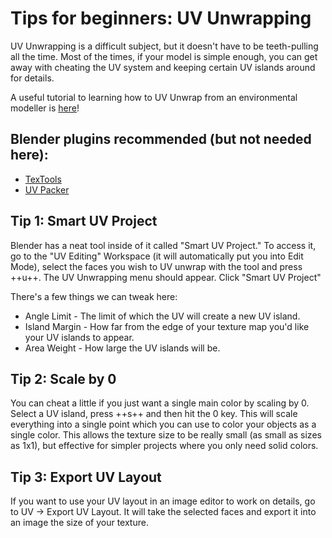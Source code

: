 # Tips for beginners: UV Unwrapping

UV Unwrapping is a difficult subject, but it doesn't have to be teeth-pulling all the time. Most of the times, if your model is simple enough, you can get away with cheating the UV system and keeping certain UV islands around for details.

A useful tutorial to learning how to UV Unwrap from an environmental modeller is [here](https://twitter.com/Zhyrafaa/status/1708484934925455630)!

## Blender plugins recommended (but not needed here):

* [TexTools](https://github.com/franMarz/TexTools-Blender)
* [UV Packer](https://www.uv-packer.com/)

## Tip 1: Smart UV Project

Blender has a neat tool inside of it called "Smart UV Project." To access it, go to the "UV Editing" Workspace (it will automatically put you into Edit Mode), select the faces you wish to UV unwrap with the tool and press ++u++. The UV Unwrapping menu should appear. Click "Smart UV Project"

There's a few things we can tweak here:

* Angle Limit - The limit of which the UV will create a new UV island.
* Island Margin - How far from the edge of your texture map you'd like your UV islands to appear.
* Area Weight - How large the UV islands will be.

## Tip 2: Scale by 0

You can cheat a little if you just want a single main color by scaling by 0. Select a UV island, press ++s++ and then hit the 0 key. This will scale everything into a single point which you can use to color your objects as a single color. This allows the texture size to be really small (as small as sizes as 1x1), but effective for simpler projects where you only need solid colors.

## Tip 3: Export UV Layout

If you want to use your UV layout in an image editor to work on details, go to UV -> Export UV Layout. It will take the selected faces and export it into an image the size of your texture.

